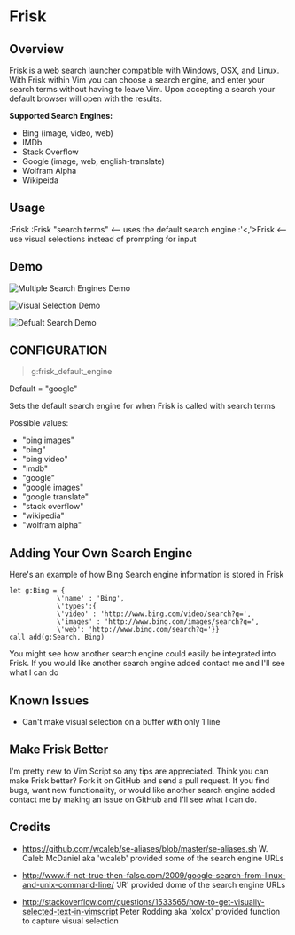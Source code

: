 Frisk
=====

Overview
--------
Frisk is a web search launcher compatible with Windows, OSX, and Linux. With
Frisk within Vim you can choose a search engine, and enter your search terms
without having to leave Vim. Upon accepting a search your default browser will
open with the results.

**Supported Search Engines:**
* Bing (image, video, web)
* IMDb
* Stack Overflow
* Google (image, web, english-translate)
* Wolfram Alpha 
* Wikipeida

Usage
-----
:Frisk<CR>
:Frisk "search terms"<CR>  <-- uses the default search engine 
:'<,'>Frisk<CR> <-- use visual selections instead of prompting for input

Demo
----

![Multiple Search Engines Demo](http://i.minus.com/i2HWbrqF4IxHk.gif)

![Visual Selection Demo](http://i.minus.com/ibyU9aYE4tcFs6.gif)

![Defualt Search Demo](http://i.minus.com/ibk6UbFKFTZAtB.gif)

CONFIGURATION
-------------
> g:frisk_default_engine

Default = "google"

Sets the default search engine for when Frisk is called with search terms

Possible values:
- "bing images"
- "bing" 
- "bing video" 
- "imdb" 
- "google" 
- "google images" 
- "google translate" 
- "stack overflow" 
- "wikipedia" 
- "wolfram alpha"

Adding Your Own Search Engine
-----------------------------
Here's an example of how Bing Search engine information is stored in Frisk

```VimL
let g:Bing = {
            \'name' : 'Bing', 
            \'types':{
            \'video' : 'http://www.bing.com/video/search?q=',
            \'images' : 'http://www.bing.com/images/search?q=',
            \'web': 'http://www.bing.com/search?q='}}
call add(g:Search, Bing)
```

You might see how another search engine could easily be integrated into Frisk.
If you would like another search engine added contact me and I'll see what I
can do


Known Issues
------------
- Can't make visual selection on a buffer with only 1 line 

Make Frisk Better
-----------------
I'm pretty new to Vim Script so any tips are appreciated. Think you can make
Frisk better? Fork it on GitHub and send a pull request. If you find bugs, want
new functionality, or would like another search engine added contact me by
making an issue on GitHub and I'll see what I can do. 


Credits
-------
- https://github.com/wcaleb/se-aliases/blob/master/se-aliases.sh
  W. Caleb McDaniel aka 'wcaleb' provided some of the search engine URLs

- http://www.if-not-true-then-false.com/2009/google-search-from-linux-and-unix-command-line/
  'JR' provided dome of the search engine URLs

- http://stackoverflow.com/questions/1533565/how-to-get-visually-selected-text-in-vimscript
  Peter Rodding aka 'xolox' provided function to capture visual selection
